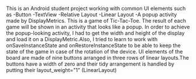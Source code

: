 This is an Android student project working with common UI elements such as -Button -TextView -Relative Layout -Linear Layout -A popup activity made by DisplayMetrics.
This is a game of Tic-Tac-Toe. The result of each game will be shown in an activity that looks like a popup. In order to achieve the popup-looking activity, I had to get the width and height of the display and load it on a DisplayMetric.Also, I tried to learn to work with onSaveInstanceState and onRestoreInstanceState to be able to keep the state of the game in case of the rotation of the device.
UI elements of the board are made of nine buttons arranged in three rows of linear layouts.The buttons have a width of zero and their tidy arrangement is handled by putting their layout_weight="1" (LinearLayout)
